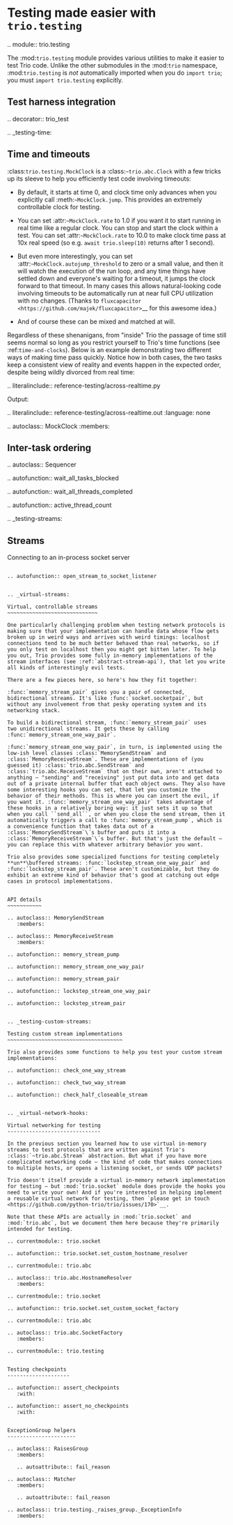Testing made easier with ``trio.testing``
=========================================

.. module:: trio.testing

The :mod:`trio.testing` module provides various utilities to make it
easier to test Trio code. Unlike the other submodules in the
:mod:`trio` namespace, :mod:`trio.testing` is *not* automatically
imported when you do ``import trio``; you must ``import trio.testing``
explicitly.

Test harness integration
------------------------

.. decorator:: trio_test

.. _testing-time:

Time and timeouts
-----------------

:class:`trio.testing.MockClock` is a :class:`~trio.abc.Clock` with a
few tricks up its sleeve to help you efficiently test code involving
timeouts:

* By default, it starts at time 0, and clock time only advances when
  you explicitly call :meth:`~MockClock.jump`. This provides an
  extremely controllable clock for testing.

* You can set :attr:`~MockClock.rate` to 1.0 if you want it to start
  running in real time like a regular clock. You can stop and start
  the clock within a test. You can set :attr:`~MockClock.rate` to 10.0
  to make clock time pass at 10x real speed (so e.g. ``await
  trio.sleep(10)`` returns after 1 second).

* But even more interestingly, you can set
  :attr:`~MockClock.autojump_threshold` to zero or a small value, and
  then it will watch the execution of the run loop, and any time
  things have settled down and everyone's waiting for a timeout, it
  jumps the clock forward to that timeout. In many cases this allows
  natural-looking code involving timeouts to be automatically run at
  near full CPU utilization with no changes. (Thanks to `fluxcapacitor
  <https://github.com/majek/fluxcapacitor>`__ for this awesome idea.)

* And of course these can be mixed and matched at will.

Regardless of these shenanigans, from "inside" Trio the passage of time
still seems normal so long as you restrict yourself to Trio's time
functions (see :ref:`time-and-clocks`). Below is an example
demonstrating two different ways of making time pass quickly. Notice
how in both cases, the two tasks keep a consistent view of reality and
events happen in the expected order, despite being wildly divorced
from real time:

.. literalinclude:: reference-testing/across-realtime.py

Output:

.. literalinclude:: reference-testing/across-realtime.out
   :language: none

.. autoclass:: MockClock
   :members:

Inter-task ordering
-------------------

.. autoclass:: Sequencer

.. autofunction:: wait_all_tasks_blocked

.. autofunction:: wait_all_threads_completed

.. autofunction:: active_thread_count

.. _testing-streams:

Streams
-------

Connecting to an in-process socket server

~~~~~~~~~~~~~~~~~~~~~~~~~~~~~~~~~~~~~~~~~

.. autofunction:: open_stream_to_socket_listener


.. _virtual-streams:

Virtual, controllable streams
~~~~~~~~~~~~~~~~~~~~~~~~~~~~~

One particularly challenging problem when testing network protocols is
making sure that your implementation can handle data whose flow gets
broken up in weird ways and arrives with weird timings: localhost
connections tend to be much better behaved than real networks, so if
you only test on localhost then you might get bitten later. To help
you out, Trio provides some fully in-memory implementations of the
stream interfaces (see :ref:`abstract-stream-api`), that let you write
all kinds of interestingly evil tests.

There are a few pieces here, so here's how they fit together:

:func:`memory_stream_pair` gives you a pair of connected,
bidirectional streams. It's like :func:`socket.socketpair`, but
without any involvement from that pesky operating system and its
networking stack.

To build a bidirectional stream, :func:`memory_stream_pair` uses
two unidirectional streams. It gets these by calling
:func:`memory_stream_one_way_pair`.

:func:`memory_stream_one_way_pair`, in turn, is implemented using the
low-ish level classes :class:`MemorySendStream` and
:class:`MemoryReceiveStream`. These are implementations of (you
guessed it) :class:`trio.abc.SendStream` and
:class:`trio.abc.ReceiveStream` that on their own, aren't attached to
anything – "sending" and "receiving" just put data into and get data
out of a private internal buffer that each object owns. They also have
some interesting hooks you can set, that let you customize the
behavior of their methods. This is where you can insert the evil, if
you want it. :func:`memory_stream_one_way_pair` takes advantage of
these hooks in a relatively boring way: it just sets it up so that
when you call ``send_all``, or when you close the send stream, then it
automatically triggers a call to :func:`memory_stream_pump`, which is
a convenience function that takes data out of a
:class:`MemorySendStream`\´s buffer and puts it into a
:class:`MemoryReceiveStream`\´s buffer. But that's just the default –
you can replace this with whatever arbitrary behavior you want.

Trio also provides some specialized functions for testing completely
**un**\buffered streams: :func:`lockstep_stream_one_way_pair` and
:func:`lockstep_stream_pair`. These aren't customizable, but they do
exhibit an extreme kind of behavior that's good at catching out edge
cases in protocol implementations.


API details
~~~~~~~~~~~

.. autoclass:: MemorySendStream
   :members:

.. autoclass:: MemoryReceiveStream
   :members:

.. autofunction:: memory_stream_pump

.. autofunction:: memory_stream_one_way_pair

.. autofunction:: memory_stream_pair

.. autofunction:: lockstep_stream_one_way_pair

.. autofunction:: lockstep_stream_pair


.. _testing-custom-streams:

Testing custom stream implementations
~~~~~~~~~~~~~~~~~~~~~~~~~~~~~~~~~~~~~

Trio also provides some functions to help you test your custom stream
implementations:

.. autofunction:: check_one_way_stream

.. autofunction:: check_two_way_stream

.. autofunction:: check_half_closeable_stream


.. _virtual-network-hooks:

Virtual networking for testing
------------------------------

In the previous section you learned how to use virtual in-memory
streams to test protocols that are written against Trio's
:class:`~trio.abc.Stream` abstraction. But what if you have more
complicated networking code – the kind of code that makes connections
to multiple hosts, or opens a listening socket, or sends UDP packets?

Trio doesn't itself provide a virtual in-memory network implementation
for testing – but :mod:`trio.socket` module does provide the hooks you
need to write your own! And if you're interested in helping implement
a reusable virtual network for testing, then `please get in touch
<https://github.com/python-trio/trio/issues/170>`__.

Note that these APIs are actually in :mod:`trio.socket` and
:mod:`trio.abc`, but we document them here because they're primarily
intended for testing.

.. currentmodule:: trio.socket

.. autofunction:: trio.socket.set_custom_hostname_resolver

.. currentmodule:: trio.abc

.. autoclass:: trio.abc.HostnameResolver
   :members:

.. currentmodule:: trio.socket

.. autofunction:: trio.socket.set_custom_socket_factory

.. currentmodule:: trio.abc

.. autoclass:: trio.abc.SocketFactory
   :members:

.. currentmodule:: trio.testing


Testing checkpoints
--------------------

.. autofunction:: assert_checkpoints
   :with:

.. autofunction:: assert_no_checkpoints
   :with:


ExceptionGroup helpers
----------------------

.. autoclass:: RaisesGroup
   :members:

   .. autoattribute:: fail_reason

.. autoclass:: Matcher
   :members:

   .. autoattribute:: fail_reason

.. autoclass:: trio.testing._raises_group._ExceptionInfo
   :members:
